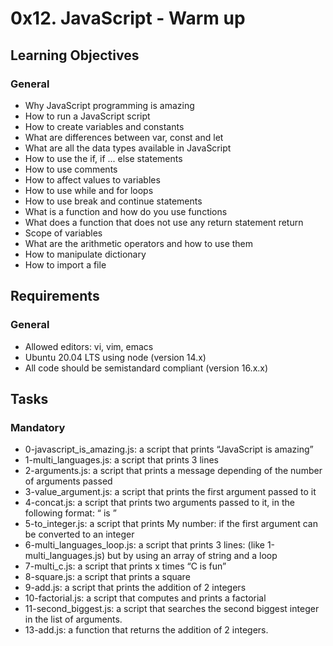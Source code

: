 # 0x12. JavaScript - Warm up

## Learning Objectives
### General
- Why JavaScript programming is amazing
- How to run a JavaScript script
- How to create variables and constants
- What are differences between var, const and let
- What are all the data types available in JavaScript
- How to use the if, if ... else statements
- How to use comments
- How to affect values to variables
- How to use while and for loops
- How to use break and continue statements
- What is a function and how do you use functions
- What does a function that does not use any return statement return
- Scope of variables
- What are the arithmetic operators and how to use them
- How to manipulate dictionary
- How to import a file


## Requirements
### General
- Allowed editors: vi, vim, emacs
- Ubuntu 20.04 LTS using node (version 14.x)
- All code should be semistandard compliant (version 16.x.x)


## Tasks
### Mandatory
- 0-javascript_is_amazing.js: a script that prints “JavaScript is amazing”
- 1-multi_languages.js: a script that prints 3 lines
- 2-arguments.js: a script that prints a message depending of the number of arguments passed
- 3-value_argument.js: a script that prints the first argument passed to it
- 4-concat.js: a script that prints two arguments passed to it, in the following format: “ is ”
- 5-to_integer.js: a script that prints My number: <first argument converted in integer> if the first argument can be converted to an integer
- 6-multi_languages_loop.js: a script that prints 3 lines: (like 1-multi_languages.js) but by using an array of string and a loop
- 7-multi_c.js: a script that prints x times “C is fun”
- 8-square.js: a script that prints a square
- 9-add.js: a script that prints the addition of 2 integers
- 10-factorial.js: a script that computes and prints a factorial
- 11-second_biggest.js: a script that searches the second biggest integer in the list of arguments.
- 13-add.js: a function that returns the addition of 2 integers.
